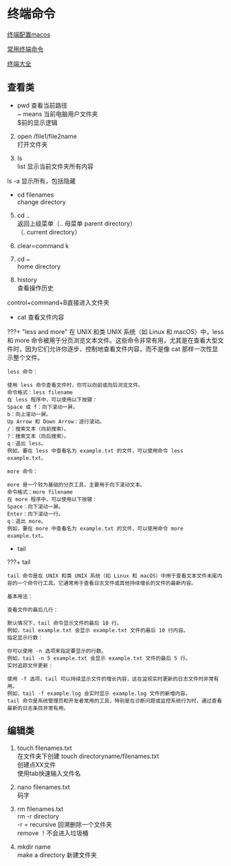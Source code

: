 # 终端命令

[终端配置macos](https://github.com/macdao/ocds-guide-to-setting-up-mac)

[常用终端命令](https://github.com/qLzhu/macCommand)

[终端大全](https://www.jianshu.com/p/3291de46f3ff)

## 查看类

  * pwd
  查看当前路径  
  ~ means 当前电脑用户文件夹  
  $前的显示逻辑  

  2. open /file1/file2name  
  打开文件夹

  3. ls  
  list 显示当前文件夹所有内容

  ls -a 显示所有，包括隐藏

  * cd filenames  
  change directory

  5. cd ..  
  返回上级菜单（.. 母菜单 parent directory）  
           （. current directory）

  6. clear=command k

  7. cd ~  
  home directory

  8. history  
  查看操作历史

  control+command+B直接进入文件夹

  * cat 查看文件内容
     
???+ "less and more"
    在 UNIX 和类 UNIX 系统（如 Linux 和 macOS）中，less 和 more 命令被用于分页浏览文本文件。这些命令非常有用，尤其是在查看大型文件时，因为它们允许你逐步、控制地查看文件内容，而不是像 cat 那样一次性显示整个文件。
    
    less 命令：
    
    使用 less 命令查看文件时，你可以向前或向后浏览文件。
    命令格式：less filename
    在 less 程序中，可以使用以下按键：
    Space 或 f：向下滚动一屏。
    b：向上滚动一屏。
    Up Arrow 和 Down Arrow：逐行滚动。
    /：搜索文本（向前搜索）。
    ?：搜索文本（向后搜索）。
    q：退出 less。
    例如，要在 less 中查看名为 example.txt 的文件，可以使用命令 less example.txt。

    more 命令：

    more 是一个较为基础的分页工具，主要用于向下滚动文本。
    命令格式：more filename
    在 more 程序中，可以使用以下按键：
    Space：向下滚动一屏。
    Enter：向下滚动一行。
    q：退出 more。
    例如，要在 more 中查看名为 example.txt 的文件，可以使用命令 more example.txt。
  
  * tail 

???+ tail

    tail 命令是在 UNIX 和类 UNIX 系统（如 Linux 和 macOS）中用于查看文本文件末尾内容的一个命令行工具。它通常用于查看日志文件或其他持续增长的文件的最新内容。

    基本用法：

    查看文件的最后几行：

    默认情况下，tail 命令显示文件的最后 10 行。
    例如，tail example.txt 会显示 example.txt 文件的最后 10 行内容。
    指定显示行数：

    你可以使用 -n 选项来指定要显示的行数。
    例如，tail -n 5 example.txt 会显示 example.txt 文件的最后 5 行。
    实时追踪文件更新：

    使用 -f 选项，tail 可以持续显示文件的增长内容，这在监视实时更新的日志文件时非常有用。
    例如，tail -f example.log 会实时显示 example.log 文件的新增内容。
    tail 命令是系统管理员和开发者常用的工具，特别是在诊断问题或监控系统行为时，通过查看最新的日志条目非常有用。

## 编辑类

  1. touch filenames.txt  
  在文件夹下创建  touch directoryname/filenames.txt  
  创建点XX文件  
  使用tab快速输入文件名  

  2. nano filenames.txt  
     码字

  3. rm filenames.txt  
  rm -r directory  
  -r = recursive 回溯删除一个文件夹  
  remove ！不会进入垃圾桶

  4. mkdir name  
  make a directory 新建文件夹


